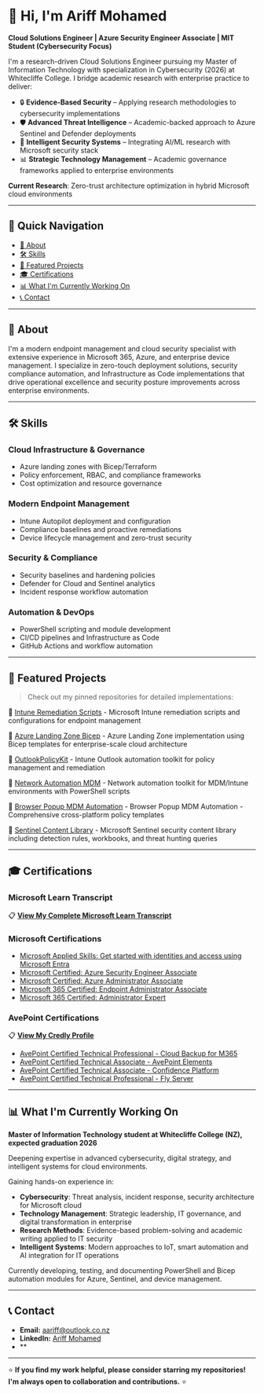 👋 Hi, I'm Ariff Mohamed
========================
**Cloud Solutions Engineer | Azure Security Engineer Associate | MIT Student (Cybersecurity Focus)**

I'm a research-driven Cloud Solutions Engineer pursuing my Master of Information Technology with specialization in Cybersecurity (2026) at Whitecliffe College. I bridge academic research with enterprise practice to deliver:
- 🔒 **Evidence-Based Security** – Applying research methodologies to cybersecurity implementations
- 🛡️ **Advanced Threat Intelligence** – Academic-backed approach to Azure Sentinel and Defender deployments
- 🤖 **Intelligent Security Systems** – Integrating AI/ML research with Microsoft security stack
- 📊 **Strategic Technology Management** – Academic governance frameworks applied to enterprise environments

**Current Research**: Zero-trust architecture optimization in hybrid Microsoft cloud environments

---

🧭 Quick Navigation
------------------
- [📶 About](#-about)
- [🛠️ Skills](#️-skills)
- [🚀 Featured Projects](#-featured-projects)
- [🎓 Certifications](#-certifications)
- [📊 What I'm Currently Working On](#-what-im-currently-working-on)
- [📞 Contact](#-contact)

---

📶 About
--------
I'm a modern endpoint management and cloud security specialist with extensive experience in Microsoft 365, Azure, and enterprise device management. I specialize in zero-touch deployment solutions, security compliance automation, and Infrastructure as Code implementations that drive operational excellence and security posture improvements across enterprise environments.

---

🛠️ Skills
---------

### Cloud Infrastructure & Governance
- Azure landing zones with Bicep/Terraform
- Policy enforcement, RBAC, and compliance frameworks
- Cost optimization and resource governance

### Modern Endpoint Management
- Intune Autopilot deployment and configuration
- Compliance baselines and proactive remediations
- Device lifecycle management and zero-trust security

### Security & Compliance
- Security baselines and hardening policies
- Defender for Cloud and Sentinel analytics
- Incident response workflow automation

### Automation & DevOps
- PowerShell scripting and module development
- CI/CD pipelines and Infrastructure as Code
- GitHub Actions and workflow automation

---

🚀 Featured Projects
-------------------

> Check out my pinned repositories for detailed implementations:

🔗 [Intune Remediation Scripts](https://github.com/a-ariff/intune-remediation-scripts) - Microsoft Intune remediation scripts and configurations for endpoint management

🔗 [Azure Landing Zone Bicep](https://github.com/a-ariff/azure-landing-zone-bicep) - Azure Landing Zone implementation using Bicep templates for enterprise-scale cloud architecture

🔗 [OutlookPolicyKit](https://github.com/a-ariff/OutlookPolicyKit) - Intune Outlook automation toolkit for policy management and remediation

🔗 [Network Automation MDM](https://github.com/a-ariff/Network-automation-MDM) - Network automation toolkit for MDM/Intune environments with PowerShell scripts

🔗 [Browser Popup MDM Automation](https://github.com/a-ariff/browser-popup-mdm-automation) - Browser Popup MDM Automation - Comprehensive cross-platform policy templates

🔗 [Sentinel Content Library](https://github.com/a-ariff/sentinel-content-library) - Microsoft Sentinel security content library including detection rules, workbooks, and threat hunting queries

---

🎓 Certifications
-----------------

### Microsoft Learn Transcript
📋 **[View My Complete Microsoft Learn Transcript](https://learn.microsoft.com/en-us/users/ariff-mohamed/transcript/73n4ki5ojwly24p?source=docs&tab=applied-skills-tab)**

### Microsoft Certifications
- [Microsoft Applied Skills: Get started with identities and access using Microsoft Entra](https://learn.microsoft.com/api/credentials/share/en-us/Ariff-Mohamed/7CA3C54A4DAAF6D?sharingId=DD420D2859BF1A3C)
- [Microsoft Certified: Azure Security Engineer Associate](https://learn.microsoft.com/api/credentials/share/en-us/Ariff-Mohamed/1DE42D8D3E20360F?sharingId=DD420D2859BF1A3C)
- [Microsoft Certified: Azure Administrator Associate](https://learn.microsoft.com/api/credentials/share/en-us/Ariff-Mohamed/27EA011B0DB995A?sharingId=DD420D2859BF1A3C)
- [Microsoft 365 Certified: Endpoint Administrator Associate](https://learn.microsoft.com/api/credentials/share/en-us/Ariff-Mohamed/5E7B5535D853075?sharingId=DD420D2859BF1A3C)
- [Microsoft 365 Certified: Administrator Expert](https://learn.microsoft.com/api/credentials/share/en-us/Ariff-Mohamed/FFE73C769C6190B1?sharingId=DD420D2859BF1A3C)

### AvePoint Certifications
📋 **[View My Credly Profile](https://www.credly.com/users/ariff-mohamed)**
- [AvePoint Certified Technical Professional - Cloud Backup for M365](https://www.credly.com/badges/e43592d4-221d-4fea-aa33-262043879856/public_url)
- [AvePoint Certified Technical Associate - AvePoint Elements](https://www.credly.com/badges/f89e8071-97da-4fd9-a62f-b14294b00cda/public_url)
- [AvePoint Certified Technical Associate - Confidence Platform](https://www.credly.com/badges/ca658222-99e5-490b-bb82-c8b55b6de533/public_url)
- [AvePoint Certified Technical Professional - Fly Server](https://www.credly.com/badges/a6c376df-835f-40f9-b3d0-4dfa632c6e71/public_url)

---

📊 What I'm Currently Working On
--------------------------------

**Master of Information Technology student at Whitecliffe College (NZ), expected graduation 2026**

Deepening expertise in advanced cybersecurity, digital strategy, and intelligent systems for cloud environments.

Gaining hands-on experience in:
- **Cybersecurity**: Threat analysis, incident response, security architecture for Microsoft cloud
- **Technology Management**: Strategic leadership, IT governance, and digital transformation in enterprise
- **Research Methods**: Evidence-based problem-solving and academic writing applied to IT security
- **Intelligent Systems**: Modern approaches to IoT, smart automation and AI integration for IT operations

Currently developing, testing, and documenting PowerShell and Bicep automation modules for Azure, Sentinel, and device management.

---

📞 Contact
----------

- **Email:** aariff@outlook.co.nz
- **LinkedIn:** [Ariff Mohamed](https://www.linkedin.com/in/ariff-mohamed/)
- **

---

⭐ **If you find my work helpful, please consider starring my repositories! I'm always open to collaboration and contributions.** ⭐
